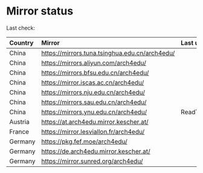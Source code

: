 <script src="./time.js"></script>
# Mirror status
Last check: <script type="text/javascript">localize(1680054243.0166142);</script>

|Country|Mirror|Last update|
|:------|:-----|:----------|
|China|https://mirrors.tuna.tsinghua.edu.cn/arch4edu/|<script type="text/javascript">localize(1680028583);</script>|
|China|https://mirrors.aliyun.com/arch4edu/|<script type="text/javascript">localize(1680028583);</script>|
|China|https://mirrors.bfsu.edu.cn/arch4edu/|<script type="text/javascript">localize(1680028583);</script>|
|China|https://mirror.iscas.ac.cn/arch4edu/|<script type="text/javascript">localize(1680028583);</script>|
|China|https://mirrors.nju.edu.cn/arch4edu/|<script type="text/javascript">localize(1679985241);</script>|
|China|https://mirrors.sau.edu.cn/arch4edu/|<script type="text/javascript">localize(1673850842);</script>|
|China|https://mirrors.ynu.edu.cn/arch4edu/|ReadTimeout|
|Austria|https://at.arch4edu.mirror.kescher.at/|<script type="text/javascript">localize(1680028583);</script>|
|France|https://mirror.lesviallon.fr/arch4edu/|<script type="text/javascript">localize(1680028583);</script>|
|Germany|https://pkg.fef.moe/arch4edu/|<script type="text/javascript">localize(1680028583);</script>|
|Germany|https://de.arch4edu.mirror.kescher.at/|<script type="text/javascript">localize(1680028583);</script>|
|Germany|https://mirror.sunred.org/arch4edu/|<script type="text/javascript">localize(1680028583);</script>|

<script src="./tablefilter/tablefilter.js"></script>
<script src="./table.js"></script>